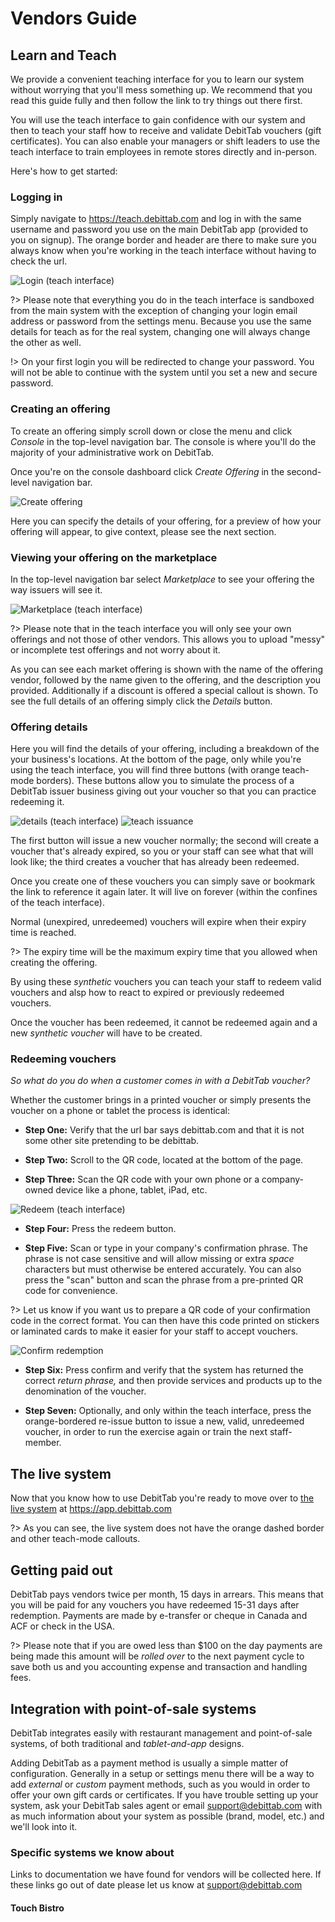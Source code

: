 # Vendors Guide

## Learn and Teach
We provide a convenient teaching interface for you to learn
our system without worrying that you'll mess something up.
We recommend that you read this guide fully and then follow
the link to try things out there first.

You will use the teach interface to gain confidence with our
system and then to teach your staff how to receive and
validate DebitTab vouchers (gift certificates). You can also
enable your managers or shift leaders to use the teach
interface to train employees in remote stores directly and
in-person.

Here's how to get started:

### Logging in
Simply navigate to https://teach.debittab.com and log in
with the same username and password you use on the main
DebitTab app (provided to you on signup). The orange border
and header are there to make sure you always know when
you're working in the teach interface without having to
check the url.

![Login (teach interface)](/_media/screens/teach/login.jpg ':class=screen')

?> Please note that everything you do in the teach interface
is sandboxed from the main system with the exception of
changing your login email address or password from the
settings menu. Because you use the same details for teach as
for the real system, changing one will always change the
other as well.

!> On your first login you will be redirected to change your
password. You will not be able to continue with the system
until you set a new and secure password.


### Creating an offering
To create an offering simply scroll down or close the menu
and click *Console* in the top-level navigation bar. The
console is where you'll do the majority of your
administrative work on DebitTab.

Once you're on the console dashboard click *Create Offering*
in the second-level navigation bar.

![Create offering](/_media/screens/teach/create_offering.jpg ':class=screen')

Here you can specify the details of your offering, for a
preview of how your offering will appear, to give context,
please see the next section.

### Viewing your offering on the marketplace
In the top-level navigation bar select *Marketplace* to see
your offering the way issuers will see it.

![Marketplace (teach interface)](/_media/screens/teach/marketplace.jpg ':class=screen')

?> Please note that in the teach interface you will only see
your own offerings and not those of other vendors. This
allows you to upload "messy" or incomplete test offerings
and not worry about it.

As you can see each market offering is shown with the name
of the offering vendor, followed by the name given to the
offering, and the description you provided. Additionally if
a discount is offered a special callout is shown. To see the
full details of an offering simply click the *Details*
button.

### Offering details
Here you will find the details of your offering, including a
breakdown of the your business's locations. At the bottom of
the page, only while you're using the teach interface, you
will find three buttons (with orange teach-mode borders).
These buttons allow you to simulate the process of a
DebitTab issuer business giving out your voucher so that you
can practice redeeming it.

![details (teach interface)](/_media/screens/teach/details.jpg ':class=screen')
![teach issuance](/_media/screens/teach/issue_teach.jpg ':class=screen')

The first button will issue a new voucher normally; the
second will create a voucher that's already expired, so you
or your staff can see what that will look like; the third
creates a voucher that has already been redeemed.

Once you create one of these vouchers you can simply save or
bookmark the link to reference it again later. It will live
on forever (within the confines of the teach interface).

Normal (unexpired, unredeemed) vouchers will expire when
their expiry time is reached.

?> The expiry time will be the maximum expiry time that you
allowed when creating the offering.

By using these *synthetic* vouchers you can teach your staff
to redeem valid vouchers and alsp how to react to expired or
previously redeemed vouchers.

Once the voucher has been redeemed, it cannot be redeemed
again and a new *synthetic voucher* will have to be created.

### Redeeming vouchers
*So what do you do when a customer comes in with a DebitTab
voucher?*

Whether the customer brings in a printed voucher or simply
presents the voucher on a phone or tablet the process is
identical:

* **Step One:** Verify that the url bar says debittab.com and
that it is not some other site pretending to be debittab.

* **Step Two:** Scroll to the QR code, located at the bottom
of the page.

* **Step Three:** Scan the QR code with your own phone or a
company-owned device like a phone, tablet, iPad, etc.

![Redeem (teach interface)](/_media/screens/teach/redeem.jpg ':class=screen')

* **Step Four:** Press the redeem button.

* **Step Five:** Scan or type in your company's confirmation
phrase. The phrase is not case sensitive and will allow
missing or extra *space* characters but must otherwise be
entered accurately. You can also press the "scan" button and
scan the phrase from a pre-printed QR code for convenience.

?> Let us know if you want us to prepare a QR code of your
confirmation code in the correct format. You can then have
this code printed on stickers or laminated cards to make it
easier for your staff to accept vouchers.

![Confirm redemption](/_media/screens/teach/confirm.jpg ':class=screen')

* **Step Six:** Press confirm and verify that the system has
returned the correct *return phrase,* and then provide
services and products up to the denomination of the voucher.

* **Step Seven:** Optionally, and only within the teach
interface, press the orange-bordered re-issue button to
issue a new, valid, unredeemed voucher, in order to run the
exercise again or train the next staff-member.

## The live system
Now that you know how to use DebitTab you're ready to move
over to [the live system](https://app.debittab.com) at
https://app.debittab.com

?> As you can see, the live system does not have the orange
dashed border and other teach-mode callouts.

## Getting paid out
DebitTab pays vendors twice per month, 15 days in arrears.
This means that you will be paid for any vouchers you have
redeemed 15-31 days after redemption. Payments are made by
e-transfer or cheque in Canada and ACF or check in the USA.

?> Please note that if you are owed less than $100 on the
day payments are being made this amount will be *rolled
over* to the next payment cycle to save both us and you
accounting expense and transaction and handling fees.

## Integration with point-of-sale systems
DebitTab integrates easily with restaurant management and
point-of-sale systems, of both traditional and
*tablet-and-app* designs.

Adding DebitTab as a payment method is usually a simple
matter of configuration. Generally in a setup or settings
menu there will be a way to add *external* or *custom*
payment methods, such as you would in order to offer your
own gift cards or certificates. If you have trouble setting
up your system, ask your DebitTab sales agent or email
support@debittab.com with as much information about your
system as possible (brand, model, etc.) and we'll look into
it.

### Specific systems we know about
Links to documentation we have found for vendors will be
collected here. If these links go out of date please let us
know at support@debittab.com

#### Touch Bistro
<!-- TODO link here -->
